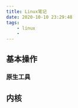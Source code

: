 ```yaml
---
title: Linux笔记
date: 2020-10-10 23:29:48
tags: 
    - linux
    - 
---
```


## 基本操作

### 原生工具



## 内核

